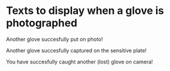 # Texts to display when a glove is photographed


Another glove succesfully put on photo!

Another glove succesfully captured on the sensitive plate!

You have succesfully caught another (lost) glove on camera!
